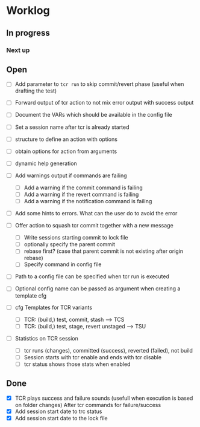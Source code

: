 # Worklog

## In progress


### Next up

## Open

* [ ] Add parameter to `tcr run` to skip commit/revert phase (useful when drafting the test)

* [ ] Forward output of tcr action to not mix error output with success output

* [ ] Document the VARs which should be available in the config file

* [ ] Set a session name after tcr is already started

* [ ] structure to define an action with options
* [ ] obtain options for action from arguments
* [ ] dynamic help generation

* [ ] Add warnings output if commands are failing
  * [ ] Add a warning if the commit command is failing
  * [ ] Add a warning if the revert command is failing
  * [ ] Add a warning if the notification command is failing
* [ ] Add some hints to errors. What can the user do to avoid the error

* [ ] Offer action to squash tcr commit together with a new message
  * [ ] Write sessions starting commit to lock file
  * [ ] optionally specify the parent commit
  * [ ] rebase first? (case that parent commit is not existing after origin rebase)
  * [ ] Specify command in config file

* [ ] Path to a config file can be specified when tcr run is executed
* [ ] Optional config name can be passed as argument when creating a template cfg

* [ ] cfg Templates for TCR variants
  * [ ] TCR: (build,) test, commit, stash --> TCS
  * [ ] TCR: (build,) test, stage, revert unstaged --> TSU

* [ ] Statistics on TCR session
  * [ ] tcr runs (changes), committed (success), reverted (failed), not build
  * [ ] Session starts with tcr enable and ends with tcr disable
  * [ ] tcr status shows those stats when enabled

## Done

* [x] TCR plays success and failure sounds (usefull when execution is based on folder changes) After tcr commands for failure/success
* [x] Add session start date to trc status
* [x] Add session start date to the lock file
